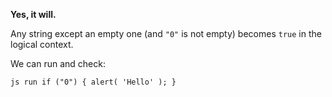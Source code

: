 **Yes, it will.**

Any string except an empty one (and `"0"` is not empty) becomes `true` in the logical context.

We can run and check:

`js run if ("0") { alert( 'Hello' ); }`
